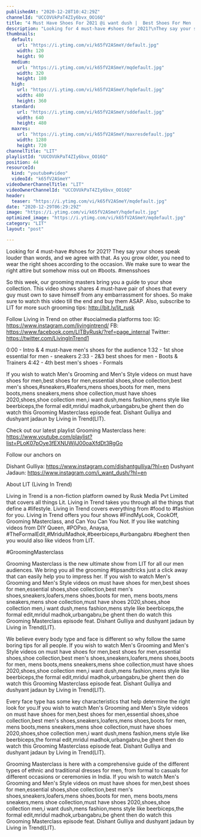 ```yaml
---
publishedAt: "2020-12-28T10:42:29Z"
channelId: "UCCOVUkPaT4ZIy6bvx_OO16Q"
title: "4 Must Have Shoes For 2021 @i want dush |  Best Shoes For Men | Grooming Masterclass Ep11"
description: "Looking for 4 must-have #shoes for 2021?\nThey say your shoes speak louder than words, and we agree with that. As you grow older, you need to wear the right shoes according to the occasion. We make sure to wear the right attire but somehow miss out on #boots. #mensshoes\n\nSo this week, our grooming masters bring you a guide to your shoe collection. This video shows shares 4 must-have pair of shoes that every guy must own to save himself from any embarrassment for shoes. So make sure to watch this video till the end and buy them ASAP. Also, subscribe to LIT for more such grooming tips: http://bit.ly/lit_rusk\n\nFollow Living in Trend on other #socialmedia platforms too:\nIG: https://www.instagram.com/livingintrend/\nFB: https://www.facebook.com/LITByRusk/?ref=page_internal \nTwitter: https://twitter.com/LivingInTrend1\n\n0:00 - Intro & 4 must-have men's shoes for the audience\n1:32 - 1st shoe essential for men - sneakers\n2:33 - 2&3 best shoes for men - Boots & Trainers\n4:42 - 4th best men's shoes - Formals\n\nIf you wish to watch Men's Grooming and Men's Style videos on must have shoes for men,best shoes for men,essential shoes,shoe collection,best men's shoes,#sneakers,#loafers,mens shoes,boots for men, mens boots,mens sneakers,mens shoe collection,must have shoes 2020,shoes,shoe collection men,i want dush,mens fashion,mens style  like beerbiceps,the formal edit,mridul madhok,urbangabru,be ghent then do watch this Grooming Masterclass episode feat. Dishant Gulliya and dushyant jadaun by Living in Trend(LIT).\n\n\nCheck out our latest playlist Grooming Masterclass here: https://www.youtube.com/playlist?list=PLoK07pOye3fEXNUWjlJ00oaXfdDt3RgGo\n\nFollow our anchors on\n\nDishant Gulliya: https://www.instagram.com/dishantgulliya/?hl=en\nDushyant Jadaun: https://www.instagram.com/i_want_dush/?hl=en\n\n\nAbout LIT (Living In Trend)\n\nLiving in Trend is a non-fiction platform owned by Rusk Media Pvt Limited that covers all things Lit. Living in Trend takes you through all the things that define a #lifestyle. Living in Trend covers everything from #food to #fashion for you. Living in Trend offers you four shows #FindMyLook, CookOff, Grooming Masterclass, and Can You Can You Not. If you like watching videos from DIY Queen, #POPxo, Anaysa, #TheFormalEdit,#MridulMadhok,#beerbiceps,#urbangabru #beghent then you would also like videos from LIT. \n\n#GroomingMasterclass\n\nGrooming Masterclass is the new ultimate show from LIT for all our men audiences. We bring you all the grooming #tipsandtricks just a click away that can easily help you to impress her. If you wish to watch Men's Grooming and Men's Style videos on must have shoes for men,best shoes for men,essential shoes,shoe collection,best men's shoes,sneakers,loafers,mens shoes,boots for men, mens boots,mens sneakers,mens shoe collection,must have shoes 2020,shoes,shoe collection men,i want dush,mens fashion,mens style  like beerbiceps,the formal edit,mridul madhok,urbangabru,be ghent then do watch this Grooming Masterclass episode feat. Dishant Gulliya and dushyant jadaun by Living in Trend(LIT).\n\nWe believe every body type and face is different so why follow the same boring tips for all people. If you wish to watch Men's Grooming and Men's Style videos on must have shoes for men,best shoes for men,essential shoes,shoe collection,best men's shoes,sneakers,loafers,mens shoes,boots for men, mens boots,mens sneakers,mens shoe collection,must have shoes 2020,shoes,shoe collection men,i want dush,mens fashion,mens style  like beerbiceps,the formal edit,mridul madhok,urbangabru,be ghent then do watch this Grooming Masterclass episode feat. Dishant Gulliya and dushyant jadaun by Living in Trend(LIT).\n\nEvery face type has some key characteristics that help determine the right look for you.If you wish to watch Men's Grooming and Men's Style videos on must have shoes for men,best shoes for men,essential shoes,shoe collection,best men's shoes,sneakers,loafers,mens shoes,boots for men, mens boots,mens sneakers,mens shoe collection,must have shoes 2020,shoes,shoe collection men,i want dush,mens fashion,mens style  like beerbiceps,the formal edit,mridul madhok,urbangabru,be ghent then do watch this Grooming Masterclass episode feat. Dishant Gulliya and dushyant jadaun by Living in Trend(LIT).\n\nGrooming Masterclass is here with a comprehensive guide of the different types of ethnic and traditional dresses for men, from formal to casuals for different occasions or ceremonies in India. If you wish to watch Men's Grooming and Men's Style videos on must have shoes for men,best shoes for men,essential shoes,shoe collection,best men's shoes,sneakers,loafers,mens shoes,boots for men, mens boots,mens sneakers,mens shoe collection,must have shoes 2020,shoes,shoe collection men,i want dush,mens fashion,mens style  like beerbiceps,the formal edit,mridul madhok,urbangabru,be ghent then do watch this Grooming Masterclass episode feat. Dishant Gulliya and dushyant jadaun by Living in Trend(LIT)."
thumbnails:
  default:
    url: "https://i.ytimg.com/vi/k65fV2ASmeY/default.jpg"
    width: 120
    height: 90
  medium:
    url: "https://i.ytimg.com/vi/k65fV2ASmeY/mqdefault.jpg"
    width: 320
    height: 180
  high:
    url: "https://i.ytimg.com/vi/k65fV2ASmeY/hqdefault.jpg"
    width: 480
    height: 360
  standard:
    url: "https://i.ytimg.com/vi/k65fV2ASmeY/sddefault.jpg"
    width: 640
    height: 480
  maxres:
    url: "https://i.ytimg.com/vi/k65fV2ASmeY/maxresdefault.jpg"
    width: 1280
    height: 720
channelTitle: "LIT"
playlistId: "UUCOVUkPaT4ZIy6bvx_OO16Q"
position: 44
resourceId:
  kind: "youtube#video"
  videoId: "k65fV2ASmeY"
videoOwnerChannelTitle: "LIT"
videoOwnerChannelId: "UCCOVUkPaT4ZIy6bvx_OO16Q"
header:
  teaser: "https://i.ytimg.com/vi/k65fV2ASmeY/mqdefault.jpg"
date: "2020-12-29T06:29:29Z"
image: "https://i.ytimg.com/vi/k65fV2ASmeY/hqdefault.jpg"
optimized_image: "https://i.ytimg.com/vi/k65fV2ASmeY/mqdefault.jpg"
category: "LIT"
layout: "post"

---
```

Looking for 4 must-have #shoes for 2021?
They say your shoes speak louder than words, and we agree with that. As you grow older, you need to wear the right shoes according to the occasion. We make sure to wear the right attire but somehow miss out on #boots. #mensshoes

So this week, our grooming masters bring you a guide to your shoe collection. This video shows shares 4 must-have pair of shoes that every guy must own to save himself from any embarrassment for shoes. So make sure to watch this video till the end and buy them ASAP. Also, subscribe to LIT for more such grooming tips: http://bit.ly/lit_rusk

Follow Living in Trend on other #socialmedia platforms too:
IG: https://www.instagram.com/livingintrend/
FB: https://www.facebook.com/LITByRusk/?ref=page_internal 
Twitter: https://twitter.com/LivingInTrend1

0:00 - Intro & 4 must-have men's shoes for the audience
1:32 - 1st shoe essential for men - sneakers
2:33 - 2&3 best shoes for men - Boots & Trainers
4:42 - 4th best men's shoes - Formals

If you wish to watch Men's Grooming and Men's Style videos on must have shoes for men,best shoes for men,essential shoes,shoe collection,best men's shoes,#sneakers,#loafers,mens shoes,boots for men, mens boots,mens sneakers,mens shoe collection,must have shoes 2020,shoes,shoe collection men,i want dush,mens fashion,mens style  like beerbiceps,the formal edit,mridul madhok,urbangabru,be ghent then do watch this Grooming Masterclass episode feat. Dishant Gulliya and dushyant jadaun by Living in Trend(LIT).


Check out our latest playlist Grooming Masterclass here: https://www.youtube.com/playlist?list=PLoK07pOye3fEXNUWjlJ00oaXfdDt3RgGo

Follow our anchors on

Dishant Gulliya: https://www.instagram.com/dishantgulliya/?hl=en
Dushyant Jadaun: https://www.instagram.com/i_want_dush/?hl=en


About LIT (Living In Trend)

Living in Trend is a non-fiction platform owned by Rusk Media Pvt Limited that covers all things Lit. Living in Trend takes you through all the things that define a #lifestyle. Living in Trend covers everything from #food to #fashion for you. Living in Trend offers you four shows #FindMyLook, CookOff, Grooming Masterclass, and Can You Can You Not. If you like watching videos from DIY Queen, #POPxo, Anaysa, #TheFormalEdit,#MridulMadhok,#beerbiceps,#urbangabru #beghent then you would also like videos from LIT. 

#GroomingMasterclass

Grooming Masterclass is the new ultimate show from LIT for all our men audiences. We bring you all the grooming #tipsandtricks just a click away that can easily help you to impress her. If you wish to watch Men's Grooming and Men's Style videos on must have shoes for men,best shoes for men,essential shoes,shoe collection,best men's shoes,sneakers,loafers,mens shoes,boots for men, mens boots,mens sneakers,mens shoe collection,must have shoes 2020,shoes,shoe collection men,i want dush,mens fashion,mens style  like beerbiceps,the formal edit,mridul madhok,urbangabru,be ghent then do watch this Grooming Masterclass episode feat. Dishant Gulliya and dushyant jadaun by Living in Trend(LIT).

We believe every body type and face is different so why follow the same boring tips for all people. If you wish to watch Men's Grooming and Men's Style videos on must have shoes for men,best shoes for men,essential shoes,shoe collection,best men's shoes,sneakers,loafers,mens shoes,boots for men, mens boots,mens sneakers,mens shoe collection,must have shoes 2020,shoes,shoe collection men,i want dush,mens fashion,mens style  like beerbiceps,the formal edit,mridul madhok,urbangabru,be ghent then do watch this Grooming Masterclass episode feat. Dishant Gulliya and dushyant jadaun by Living in Trend(LIT).

Every face type has some key characteristics that help determine the right look for you.If you wish to watch Men's Grooming and Men's Style videos on must have shoes for men,best shoes for men,essential shoes,shoe collection,best men's shoes,sneakers,loafers,mens shoes,boots for men, mens boots,mens sneakers,mens shoe collection,must have shoes 2020,shoes,shoe collection men,i want dush,mens fashion,mens style  like beerbiceps,the formal edit,mridul madhok,urbangabru,be ghent then do watch this Grooming Masterclass episode feat. Dishant Gulliya and dushyant jadaun by Living in Trend(LIT).

Grooming Masterclass is here with a comprehensive guide of the different types of ethnic and traditional dresses for men, from formal to casuals for different occasions or ceremonies in India. If you wish to watch Men's Grooming and Men's Style videos on must have shoes for men,best shoes for men,essential shoes,shoe collection,best men's shoes,sneakers,loafers,mens shoes,boots for men, mens boots,mens sneakers,mens shoe collection,must have shoes 2020,shoes,shoe collection men,i want dush,mens fashion,mens style  like beerbiceps,the formal edit,mridul madhok,urbangabru,be ghent then do watch this Grooming Masterclass episode feat. Dishant Gulliya and dushyant jadaun by Living in Trend(LIT).